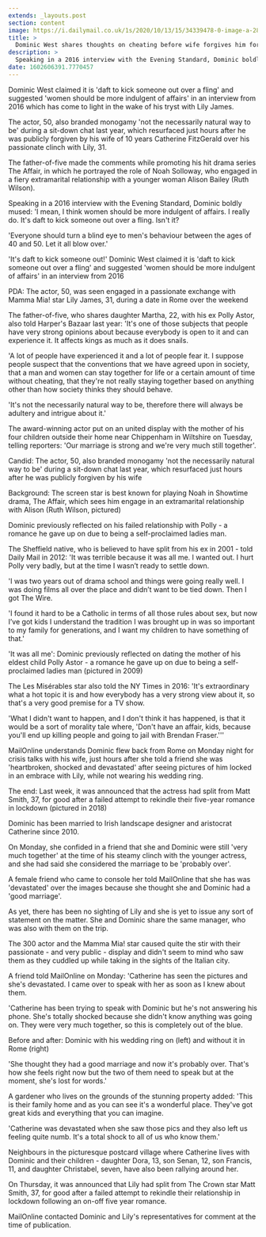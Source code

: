 ```yaml
--- 
extends: _layouts.post 
section: content 
image: https://i.dailymail.co.uk/1s/2020/10/13/15/34339478-0-image-a-28_1602598563640.jpg 
title: > 
  Dominic West shares thoughts on cheating before wife forgives him for Lily James PDA-fest 
description: > 
  Speaking in a 2016 interview with the Evening Standard, Dominic boldly mused: 'I mean, I think women should be more indulgent of affairs.'Everyone should turn a blind eye to men's behaviour between the ages of 40 and 50.As yet, there has been no sighting of Lily and she is yet to issue any sort of statement on the matter.She and Dominic share the same manager, who was also with them on the trip.MailOnline contacted Dominic and Lily's representatives for comment at the time of publication. 
date: 1602606391.7770457 
--- 
```

Dominic West claimed it is 'daft to kick someone out over a fling' and suggested 'women should be more indulgent of affairs' in an interview from 2016 which has come to light in the wake of his tryst with Lily James.

The actor, 50, also branded monogamy 'not the necessarily natural way to be' during a sit-down chat last year, which resurfaced just hours after he was publicly forgiven by his wife of 10 years Catherine FitzGerald over his passionate clinch with Lily, 31.

The father-of-five made the comments while promoting his hit drama series The Affair, in which he portrayed the role of Noah Solloway, who engaged in a fiery extramarital relationship with a younger woman Alison Bailey (Ruth Wilson).

Speaking in a 2016 interview with the Evening Standard, Dominic boldly mused: 'I mean, I think women should be more indulgent of affairs. I really do. It's daft to kick someone out over a fling. Isn't it?

'Everyone should turn a blind eye to men's behaviour between the ages of 40 and 50. Let it all blow over.'

'It's daft to kick someone out!' Dominic West claimed it is 'daft to kick someone out over a fling' and suggested 'women should be more indulgent of affairs' in an interview from 2016

PDA: The actor, 50, was seen engaged in a passionate exchange with Mamma Mia! star Lily James, 31, during a date in Rome over the weekend

The father-of-five, who shares daughter Martha, 22, with his ex Polly Astor, also told Harper's Bazaar last year: 'It's one of those subjects that people have very strong opinions about because everybody is open to it and can experience it. It affects kings as much as it does snails.

'A lot of people have experienced it and a lot of people fear it. I suppose people suspect that the conventions that we have agreed upon in society, that a man and women can stay together for life or a certain amount of time without cheating, that they're not really staying together based on anything other than how society thinks they should behave.

'It's not the necessarily natural way to be, therefore there will always be adultery and intrigue about it.'

The award-winning actor put on an united display with the mother of his four children outside their home near Chippenham in Wiltshire on Tuesday, telling reporters: 'Our marriage is strong and we're very much still together'.

Candid: The actor, 50, also branded monogamy 'not the necessarily natural way to be' during a sit-down chat last year, which resurfaced just hours after he was publicly forgiven by his wife

Background: The screen star is best known for playing Noah in Showtime drama, The Affair, which sees him engage in an extramarital relationship with Alison (Ruth Wilson, pictured)

Dominic previously reflected on his failed relationship with Polly - a romance he gave up on due to being a self-proclaimed ladies man.

The Sheffield native, who is believed to have split from his ex in 2001 - told Daily Mail in 2012: 'It was terrible because it was all me. I wanted out. I hurt Polly very badly, but at the time I wasn’t ready to settle down.

'I was two years out of drama school and things were going really well. I was doing films all over the place and didn’t want to be tied down. Then I got The Wire.

'I found it hard to be a Catholic in terms of all those rules about sex, but now I’ve got kids I understand the tradition I was brought up in was so important to my family for generations, and I want my children to have something of that.'

'It was all me': Dominic previously reflected on dating the mother of his eldest child Polly Astor - a romance he gave up on due to being a self-proclaimed ladies man (pictured in 2009)

The Les Misérables star also told the NY Times in 2016: 'It's extraordinary what a hot topic it is and how everybody has a very strong view about it, so that's a very good premise for a TV show.

'What I didn't want to happen, and I don't think it has happened, is that it would be a sort of morality tale where, 'Don't have an affair, kids, because you'll end up killing people and going to jail with Brendan Fraser.'''

MailOnline understands Dominic flew back from Rome on Monday night for crisis talks with his wife, just hours after she told a friend she was 'heartbroken, shocked and devastated' after seeing pictures of him locked in an embrace with Lily, while not wearing his wedding ring.

The end: Last week, it was announced that the actress had split from Matt Smith, 37, for good after a failed attempt to rekindle their five-year romance in lockdown (pictured in 2018)

Dominic has been married to Irish landscape designer and aristocrat Catherine since 2010.

On Monday, she confided in a friend that she and Dominic were still 'very much together' at the time of his steamy clinch with the younger actress, and she had said she considered the marriage to be 'probably over'.

A female friend who came to console her told MailOnline that she has was 'devastated' over the images because she thought she and Dominic had a 'good marriage'.

As yet, there has been no sighting of Lily and she is yet to issue any sort of statement on the matter. She and Dominic share the same manager, who was also with them on the trip.

The 300 actor and the Mamma Mia! star caused quite the stir with their passionate - and very public - display and didn't seem to mind who saw them as they cuddled up while taking in the sights of the Italian city.

A friend told MailOnline on Monday: 'Catherine has seen the pictures and she's devastated. I came over to speak with her as soon as I knew about them.

'Catherine has been trying to speak with Dominic but he's not answering his phone. She's totally shocked because she didn't know anything was going on. They were very much together, so this is completely out of the blue.

Before and after: Dominic with his wedding ring on (left) and without it in Rome (right)

'She thought they had a good marriage and now it's probably over. That's how she feels right now but the two of them need to speak but at the moment, she's lost for words.'

A gardener who lives on the grounds of the stunning property added: 'This is their family home and as you can see it's a wonderful place. They've got great kids and everything that you can imagine.

'Catherine was devastated when she saw those pics and they also left us feeling quite numb. It's a total shock to all of us who know them.'

Neighbours in the picturesque postcard village where Catherine lives with Dominic and their children - daughter Dora, 13, son Senan, 12, son Francis, 11, and daughter Christabel, seven, have also been rallying around her.

On Thursday, it was announced that Lily had split from The Crown star Matt Smith, 37, for good after a failed attempt to rekindle their relationship in lockdown following an on-off five year romance.

MailOnline contacted Dominic and Lily's representatives for comment at the time of publication.